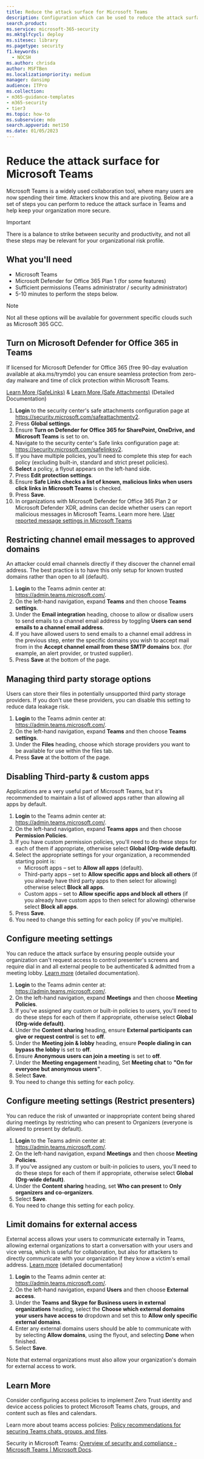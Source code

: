```yaml
---
title: Reduce the attack surface for Microsoft Teams
description: Configuration which can be used to reduce the attack surface in Microsoft Teams, including enabling Microsoft Defender for Office 365.
search.product:
ms.service: microsoft-365-security
ms.mktglfcycl: deploy
ms.sitesec: library
ms.pagetype: security
f1.keywords: 
  - NOCSH
ms.author: chrisda
author: MSFTBen
ms.localizationpriority: medium
manager: dansimp
audience: ITPro
ms.collection: 
- m365-guidance-templates
- m365-security
- tier3
ms.topic: how-to
ms.subservice: mdo
search.appverid: met150
ms.date: 01/05/2023
---
```


# Reduce the attack surface for Microsoft Teams

Microsoft Teams is a widely used collaboration tool, where many users are now spending their time. Attackers know this and are pivoting. Below are a set of steps you can perform to reduce the attack surface in Teams and help keep your organization more secure.

> [!IMPORTANT]
> There is a balance to strike between security and productivity, and not all these steps may be relevant for your organizational risk profile.

## What you'll need

- Microsoft Teams
- Microsoft Defender for Office 365 Plan 1 (for some features)
- Sufficient permissions (Teams administrator / security administrator)
- 5-10 minutes to perform the steps below.

> [!NOTE]
> Not all these options will be available for government specific clouds such as Microsoft 365 GCC.

## Turn on Microsoft Defender for Office 365 in Teams

If licensed for Microsoft Defender for Office 365 (free 90-day evaluation available at aka.ms/trymdo) you can ensure seamless protection from zero-day malware and time of click protection within Microsoft Teams.

[Learn More (SafeLinks)](../safe-links-about.md#safe-links-settings-for-microsoft-teams) & [Learn More (Safe Attachments)](../safe-attachments-for-spo-odfb-teams-configure.md) (Detailed Documentation)

1. **Login** to the security center's safe attachments configuration page at <https://security.microsoft.com/safeattachmentv2>.
2. Press **Global settings**.
3. Ensure **Turn on Defender for Office 365 for SharePoint, OneDrive, and Microsoft Teams** is set to on.
4. Navigate to the security center's Safe links configuration page at: <https://security.microsoft.com/safelinksv2>.
5. If you have multiple policies, you'll need to complete this step for each policy (excluding built-in, standard and strict preset policies).
6. **Select** a policy, a flyout appears on the left-hand side.
7. Press **Edit protection settings**.
8. Ensure **Safe Links checks a list of known, malicious links when users click links in Microsoft Teams** is checked.
9. Press **Save**.
10. In organizations with Microsoft Defender for Office 365 Plan 2 or Microsoft Defender XDR, admins can decide whether users can report malicious messages in Microsoft Teams. Learn more here. [User reported message settings in Microsoft Teams](../submissions-teams.md)

## Restricting channel email messages to approved domains

An attacker could email channels directly if they discover the channel email address. The best practice is to have this only setup for known trusted domains rather than open to all (default).

1. **Login** to the Teams admin center at: <https://admin.teams.microsoft.com/>.
2. On the left-hand navigation, expand **Teams** and then choose **Teams settings**.
3. Under the **Email integration** heading, choose to allow or disallow users to send emails to a channel email address by toggling **Users can send emails to a channel email address**.
4. If you have allowed users to send emails to a channel email address in the previous step, enter the specific domains you wish to accept mail from in the **Accept channel email from these SMTP domains** box. (for example, an alert provider, or trusted supplier).
5. Press **Save** at the bottom of the page.

## Managing third party storage options

Users can store their files in potentially unsupported third party storage providers. If you don't use these providers, you can disable this setting to reduce data leakage risk.

1. **Login** to the Teams admin center at: <https://admin.teams.microsoft.com/>.
2. On the left-hand navigation, expand **Teams** and then choose **Teams settings**.
3. Under the **Files** heading, choose which storage providers you want to be available for use within the files tab.
4. Press **Save** at the bottom of the page.

## Disabling Third-party & custom apps

Applications are a very useful part of Microsoft Teams, but it's recommended to maintain a list of allowed apps rather than allowing all apps by default.

1. **Login** to the Teams admin center at: <https://admin.teams.microsoft.com/>.
2. On the left-hand navigation, expand **Teams apps** and then choose **Permission Policies**.
3. If you have custom permission policies, you'll need to do these steps for each of them if appropriate, otherwise select **Global (Org-wide default)**.
4. Select the appropriate settings for your organization, a recommended starting point is:
   - Microsoft apps – set to **Allow all apps** (default).
   - Third-party apps – set to **Allow specific apps and block all others** (if you already have third party apps to then select for allowing) otherwise select **Block all apps**.
   - Custom apps – set to **Allow specific apps and block all others** (if you already have custom apps to then select for allowing) otherwise select **Block all apps**.
5. Press **Save**.
6. You need to change this setting for each policy (if you've multiple).

## Configure meeting settings

You can reduce the attack surface by ensuring people outside your organization can't request access to control presenter's screens and require dial in and all external people to be authenticated & admitted from a meeting lobby.
[Learn more](/microsoftteams/meeting-policies-participants-and-guests) (detailed documentation).

1. **Login** to the Teams admin center at: <https://admin.teams.microsoft.com/>.
2. On the left-hand navigation, expand **Meetings** and then choose **Meeting Policies**.
3. If you've assigned any custom or built-in policies to users, you'll need to do these steps for each of them if appropriate, otherwise select **Global (Org-wide default)**.
4. Under the **Content sharing** heading, ensure **External participants can give or request control** is set to **off**.
6. Under the **Meeting join & lobby** heading, ensure **People dialing in can bypass the lobby** is set to **off**.
7. Ensure **Anonymous users can join a meeting** is set to **off**.
8. Under the **Meeting engagement** heading, Set **Meeting chat** to **"On for everyone but anonymous users"**.
9. Select **Save**.
10. You need to change this setting for each policy.

## Configure meeting settings (Restrict presenters)

You can reduce the risk of unwanted or inappropriate content being shared during meetings by restricting who can present to Organizers (everyone is allowed to present by default).

1. **Login** to the Teams admin center at: <https://admin.teams.microsoft.com/>.
2. On the left-hand navigation, expand **Meetings** and then choose **Meeting Policies**.
3. If you've assigned any custom or built-in policies to users, you'll need to do these steps for each of them if appropriate, otherwise select **Global (Org-wide default)**.
4. Under the **Content sharing** heading, set **Who can present** to **Only organizers and co-organizers**.
5. Select **Save**.
6. You need to change this setting for each policy.

## Limit domains for external access

External access allows your users to communicate externally in Teams, allowing external organizations to start a conversation with your users and vice versa, which is useful for collaboration, but also for attackers to directly communicate with your organization if they know a victim's email address.
[Learn more](/microsoftteams/manage-external-access) (detailed documentation)

1. **Login** to the Teams admin center at: <https://admin.teams.microsoft.com/>.
2. On the left-hand navigation, expand **Users** and then choose **External access**.
3. Under the **Teams and Skype for Business users in external organizations** heading, select the **Choose which external domains your users have access to** dropdown and set this to **Allow only specific external domains**.
4. Enter any external domains users should be able to communicate with by selecting **Allow domains**, using the flyout, and selecting **Done** when finished.
5. Select **Save**.

Note that external organizations must also allow your organization's domain for external access to work.

## Learn More

Consider configuring access policies to implement Zero Trust identity and device access policies to protect Microsoft Teams chats, groups, and content such as files and calendars.

Learn more about teams access policies: [Policy recommendations for securing Teams chats, groups, and files](../zero-trust-identity-device-access-policies-teams.md).

Security in Microsoft Teams: [Overview of security and compliance - Microsoft Teams | Microsoft Docs](/microsoftteams/security-compliance-overview).
